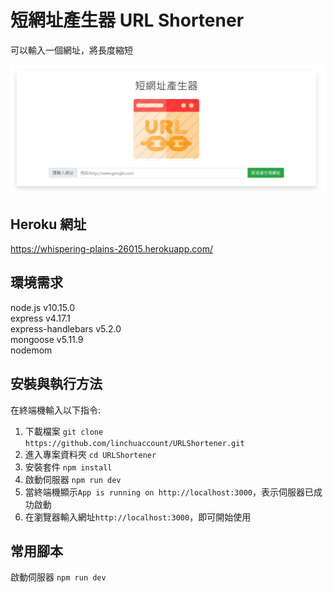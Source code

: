# 短網址產生器 URL Shortener

可以輸入一個網址，將長度縮短

![URLShortener_image](https://github.com/linchuaccount/URLShortener/blob/master/mainpage.JPG)

## Heroku 網址

https://whispering-plains-26015.herokuapp.com/  

## 環境需求

node.js v10.15.0  
express v4.17.1  
express-handlebars v5.2.0  
mongoose v5.11.9   
nodemom

## 安裝與執行方法

在終端機輸入以下指令:

1. 下載檔案
   `git clone https://github.com/linchuaccount/URLShortener.git`
2. 進入專案資料夾
   `cd URLShortener`
3. 安裝套件
   `npm install`
4. 啟動伺服器
   `npm run dev`
5. 當終端機顯示`App is running on http://localhost:3000`，表示伺服器已成功啟動
6. 在瀏覽器輸入網址`http://localhost:3000`，即可開始使用

## 常用腳本

啟動伺服器 `npm run dev`  
